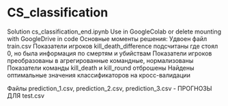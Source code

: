 # CS_classification
Solution cs_classification_end.ipynb
Use in GoogleColab or delete mounting with GoogleDrive in code
Основные моменты решения: 
Удвоен файл train.csv 
Показатели игроков kill_death_difference подсчитаны где стоял 0, но была информация по смертям и убийствам
Показатели игроков преобразованы в агрегированные командные, нормализованы
Показатели команды kill_death и kill_round отброшены
Найдены оптимальные значения классификаторов на кросс-валидации


  Файлы prediction_1.csv, prediction_2.csv, prediction_3.csv - ПРОГНОЗЫ ДЛЯ test.csv
